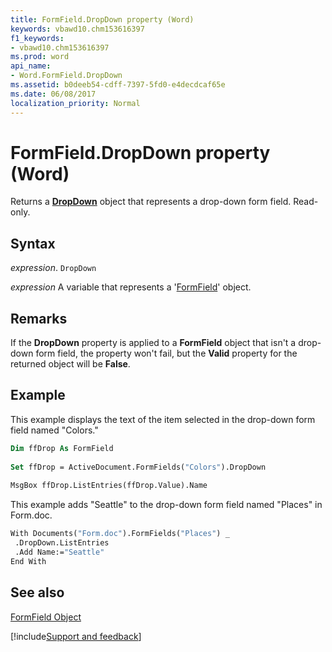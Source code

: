 ```yaml
---
title: FormField.DropDown property (Word)
keywords: vbawd10.chm153616397
f1_keywords:
- vbawd10.chm153616397
ms.prod: word
api_name:
- Word.FormField.DropDown
ms.assetid: b0deeb54-cdff-7397-5fd0-e4decdcaf65e
ms.date: 06/08/2017
localization_priority: Normal
---
```



# FormField.DropDown property (Word)

Returns a  **[DropDown](Word.DropDown.md)** object that represents a drop-down form field. Read-only.


## Syntax

_expression_. `DropDown`

_expression_ A variable that represents a '[FormField](Word.FormField.md)' object.


## Remarks

If the  **DropDown** property is applied to a **FormField** object that isn't a drop-down form field, the property won't fail, but the **Valid** property for the returned object will be **False**.


## Example

This example displays the text of the item selected in the drop-down form field named "Colors."


```vb
Dim ffDrop As FormField 
 
Set ffDrop = ActiveDocument.FormFields("Colors").DropDown 
 
MsgBox ffDrop.ListEntries(ffDrop.Value).Name
```

This example adds "Seattle" to the drop-down form field named "Places" in Form.doc.




```vb
With Documents("Form.doc").FormFields("Places") _ 
 .DropDown.ListEntries 
 .Add Name:="Seattle" 
End With
```


## See also


[FormField Object](Word.FormField.md)

[!include[Support and feedback](~/includes/feedback-boilerplate.md)]